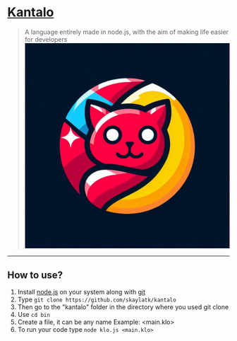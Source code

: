 # [Kantalo](https://kantalo.kesug.com)
> A language entirely made in node.js, with the aim of making life easier for developers
![Kantalo](./kantalo_o.jpeg)

---

## How to use?

1. Install [node.js](https://nodejs.org/) on your system along with [git](https://git-scm.com/downloads)
2. Type `git clone https://github.com/skaylatk/kantalo`
3. Then go to the "kantalo" folder in the directory where you used git clone
4. Use `cd bin`
5. Create a file, it can be any name Example: <main.klo>
6. To run your code type `node klo.js <main.klo>`

